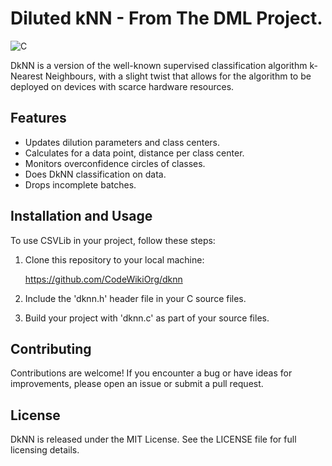 # Diluted kNN - From The DML Project.

![C](https://img.shields.io/badge/c-%2300599C.svg?style=for-the-badge&logo=c&logoColor=white)

DkNN is a version of the well-known supervised classification algorithm k-Nearest Neighbours, with a slight twist that allows for the algorithm to be deployed on devices with scarce hardware resources.


## Features

- Updates dilution parameters and class centers.
- Calculates for a data point, distance per class center.
- Monitors overconfidence circles of classes.
- Does DkNN classification on data.
- Drops incomplete batches.

## Installation and Usage

To use CSVLib in your project, follow these steps:

1. Clone this repository to your local machine:

     https://github.com/CodeWikiOrg/dknn

2. Include the 'dknn.h' header file in your C source files.

3. Build your project with 'dknn.c' as part of your source files.
 
## Contributing
Contributions are welcome! If you encounter a bug or have ideas for improvements, please open an issue or submit a pull request.

## License
DkNN is released under the MIT License. See the LICENSE file for full licensing details.
 
